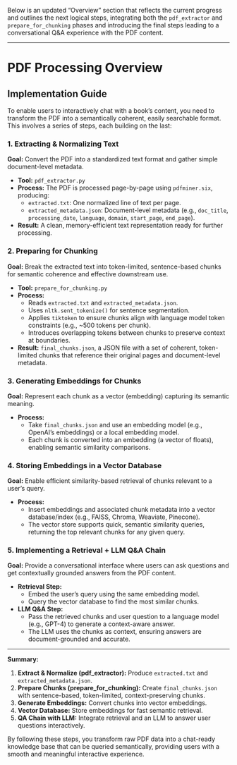 Below is an updated “Overview” section that reflects the current progress and outlines the next logical steps, integrating both the `pdf_extractor` and `prepare_for_chunking` phases and introducing the final steps leading to a conversational Q&A experience with the PDF content.

---

# PDF Processing Overview

## Implementation Guide

To enable users to interactively chat with a book’s content, you need to transform the PDF into a semantically coherent, easily searchable format. This involves a series of steps, each building on the last:

### 1. Extracting & Normalizing Text
**Goal:** Convert the PDF into a standardized text format and gather simple document-level metadata.

- **Tool:** `pdf_extractor.py`
- **Process:** The PDF is processed page-by-page using `pdfminer.six`, producing:
  - `extracted.txt`: One normalized line of text per page.
  - `extracted_metadata.json`: Document-level metadata (e.g., `doc_title`, `processing_date`, `language`, `domain`, `start_page`, `end_page`).
- **Result:** A clean, memory-efficient text representation ready for further processing.

### 2. Preparing for Chunking
**Goal:** Break the extracted text into token-limited, sentence-based chunks for semantic coherence and effective downstream use.

- **Tool:** `prepare_for_chunking.py`
- **Process:**
  - Reads `extracted.txt` and `extracted_metadata.json`.
  - Uses `nltk.sent_tokenize()` for sentence segmentation.
  - Applies `tiktoken` to ensure chunks align with language model token constraints (e.g., ~500 tokens per chunk).
  - Introduces overlapping tokens between chunks to preserve context at boundaries.
- **Result:** `final_chunks.json`, a JSON file with a set of coherent, token-limited chunks that reference their original pages and document-level metadata.

### 3. Generating Embeddings for Chunks
**Goal:** Represent each chunk as a vector (embedding) capturing its semantic meaning.

- **Process:**
  - Take `final_chunks.json` and use an embedding model (e.g., OpenAI’s embeddings) or a local embedding model.
  - Each chunk is converted into an embedding (a vector of floats), enabling semantic similarity comparisons.

### 4. Storing Embeddings in a Vector Database
**Goal:** Enable efficient similarity-based retrieval of chunks relevant to a user’s query.

- **Process:**
  - Insert embeddings and associated chunk metadata into a vector database/index (e.g., FAISS, Chroma, Weaviate, Pinecone).
  - The vector store supports quick, semantic similarity queries, returning the top relevant chunks for any given query.

### 5. Implementing a Retrieval + LLM Q&A Chain
**Goal:** Provide a conversational interface where users can ask questions and get contextually grounded answers from the PDF content.

- **Retrieval Step:**
  - Embed the user’s query using the same embedding model.
  - Query the vector database to find the most similar chunks.
- **LLM Q&A Step:**
  - Pass the retrieved chunks and user question to a language model (e.g., GPT-4) to generate a context-aware answer.
  - The LLM uses the chunks as context, ensuring answers are document-grounded and accurate.

---

**Summary:**
1. **Extract & Normalize (pdf_extractor):** Produce `extracted.txt` and `extracted_metadata.json`.
2. **Prepare Chunks (prepare_for_chunking):** Create `final_chunks.json` with sentence-based, token-limited, context-preserving chunks.
3. **Generate Embeddings:** Convert chunks into vector embeddings.
4. **Vector Database:** Store embeddings for fast semantic retrieval.
5. **QA Chain with LLM:** Integrate retrieval and an LLM to answer user questions interactively.

By following these steps, you transform raw PDF data into a chat-ready knowledge base that can be queried semantically, providing users with a smooth and meaningful interactive experience.